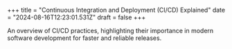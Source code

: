 +++
title = "Continuous Integration and Deployment (CI/CD) Explained"
date = "2024-08-16T12:23:01.531Z"
draft = false
+++

  An overview of CI/CD practices, highlighting their importance in modern software development for faster and reliable releases.
        